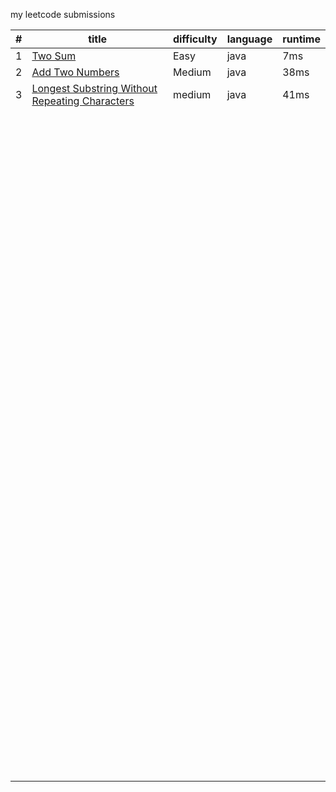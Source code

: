 my leetcode submissions

| #                | title    | difficulty|language     |runtime       |
| ---------------- | -------- | ---------------- |------|---------- |
| 1         | [Two Sum](https://leetcode.com/problems/two-sum) | Easy | java |7ms|
| 2 | [Add Two Numbers](https://leetcode.com/problems/add-two-numbers) | Medium       |java|38ms|
| 3 | [Longest Substring Without Repeating Characters](https://leetcode.com/problems/longest-substring-without-repeating-characters) | medium |java|41ms|
|  |  |  |||
|  |  |  |||
|  |  |  |||
|  |  |  |||
|  |  |  |||
|  |  |  |||
|  |  |  |||
|  |  |  |||
|  |  |  |||
|  |  |  |||
|  |  |  |||
|  |  |  |||
|  |  |  |||
|  |  |  |||
|  |  |  |||
|  |  |  |||
|  |  |  |||
|  |  |  |||
|  |  |  |||
|  |  |  |||
|  |  |  |||
|  |  |  |||
|  |  |  |||
|  |  |  |||
|  |  |  |||
|  |  |  |||
|  |  |  |||
|  |  |  |||
|  |  |  |||
|  |  |  |||
|  |  |  |||
|  |  |  |||
|  |  |  |||
|  |  |  |||
|  |  |  |||
|  |  |  |||
|  |  |  |||
|  |  |  |||
|  |  |  |||
|  |  |  |||
|  |  |  |||
|  |  |  |||
|  |  |  |||
|  |  |  |||
|  |  |  |||
|  |  |  |||
|  |  |  |||
|  |  |  |||
|  |  |  |||
|  |  |  |||
|  |  |  |||
|  |  |  |||
|  |  |  |||
|  |  |  |||
|  |  |  |||
|  |  |  |||
|  |  |  |||
|  |  |  |||
|  |  |  |||
|  |  |  |||
|  |  |  |||
|  |  |  |||
|  |  |  |||
|  |  |  |||
|  |  |  |||
|  |  |  |||
|  |  |  |||
|  |  |  |||
|  |  |  |||
|  |  |  |||
|  |  |  |||
|  |  |  |||
|  |  |  |||
|  |  |  |||
|  |  |  |||
|  |  |  |||
|  |  |  |||
|  |  |  |||
|  |  |  |||
|  |  |  |||
|  |  |  |||
|  |  |  |||
|  |  |  |||
|  |  |  |||
|  |  |  |||
|  |  |  |||
|  |  |  |||
|  |  |  |||
|  |  |  |||
|  |  |  |||
|  |  |  |||
|  |  |  |||
|  |  |  |||
|  |  |  |||
|  |  |  |||
|  |  |  |||
|  |  |  |||
|  |  |  |||
|  |  |  |||
|  |  |  |||
|  |  |  |||
|  |  |  |||
|  |  |  |||
|  |  |  |||
|  |  |  |||
|  |  |  |||
|  |  |  |||
|  |  |  |||
|  |  |  |||
|  |  |  |||
|  |  |  |||
|  |  |  |||
|  |  |  |||
|  |  |  |||
|  |  |  |||
|  |  |  |||
|  |  |  |||
|  |  |  |||
|  |  |  |||
|  |  |  |||
|  |  |  |||
|  |  |  |||
|  |  |  |||
|  |  |  |||
|  |  |  |||
|  |  |  |||
|  |  |  |||
|  |  |  |||
|  |  |  |||
|  |  |  |||
|  |  |  |||
|  |  |  |||
|  |  |  |||
|  |  |  |||
|  |  |  |||
|  |  |  |||
|  |  |  |||
|  |  |  |||
|  |  |  |||
|  |  |  |||
|  |  |  |||
|  |  |  |||
|  |  |  |||
|  |  |  |||
|  |  |  |||
|  |  |  |||
|  |  |  |||
|  |  |  |||
|  |  |  |||
|  |  |  |||
|  |  |  |||
|  |  |  |||
|  |  |  |||
|  |  |  |||
|  |  |  |||
|  |  |  |||
|  |  |  |||
|  |  |  |||
|  |  |  |||
|  |  |  |||
|  |  |  |||
|  |  |  |||
|  |  |  |||
|  |  |  |||
|  |  |  |||
|  |  |  |||
|  |  |  |||
|  |  |  |||
|  |  |  |||
|  |  |  |||
|  |  |  |||
|  |  |  |||
|  |  |  |||
|  |  |  |||
|  |  |  |||
|  |  |  |||
|  |  |  |||
|  |  |  |||
|  |  |  |||
